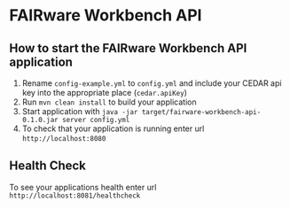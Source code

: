# FAIRware Workbench API

How to start the FAIRware Workbench API application
---

1. Rename `config-example.yml` to `config.yml` and include your CEDAR api key into the appropriate place (`cedar.apiKey`)
2. Run `mvn clean install` to build your application
3. Start application with `java -jar target/fairware-workbench-api-0.1.0.jar server config.yml`
4. To check that your application is running enter url `http://localhost:8080`

Health Check
---

To see your applications health enter url `http://localhost:8081/healthcheck`
